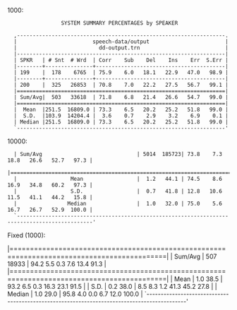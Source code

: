 1000:

                     SYSTEM SUMMARY PERCENTAGES by SPEAKER

      ,------------------------------------------------------------------.
      |                        speech-data/output                        |
      |                          dd-output.trn                           |
      |------------------------------------------------------------------|
      | SPKR   | # Snt  # Wrd  | Corr    Sub    Del    Ins    Err  S.Err |
      |--------+---------------+-----------------------------------------|
      | 199    |  178    6765  | 75.9    6.0   18.1   22.9   47.0   98.9 |
      |--------+---------------+-----------------------------------------|
      | 200    |  325   26853  | 70.8    7.0   22.2   27.5   56.7   99.1 |
      |==================================================================|
      | Sum/Avg|  503   33618  | 71.8    6.8   21.4   26.6   54.7   99.0 |
      |==================================================================|
      |  Mean  |251.5  16809.0 | 73.3    6.5   20.2   25.2   51.8   99.0 |
      |  S.D.  |103.9  14204.4 |  3.6    0.7    2.9    3.2    6.9    0.1 |
      | Median |251.5  16809.0 | 73.3    6.5   20.2   25.2   51.8   99.0 |
      `------------------------------------------------------------------'

10000:

      | Sum/Avg                              | 5014  185723| 73.8    7.3   18.8   26.6   52.7   97.3 |
      |==============================================================================================|
      |                 Mean                 |  1.2   44.1 | 74.5    8.6   16.9   34.8   60.2   97.3 |
      |                 S.D.                 |  0.7   41.8 | 12.8   10.6   11.5   41.1   44.2   15.8 |
      |                Median                |  1.0   32.0 | 75.0    5.6   16.7   26.7   52.9  100.0 |
      `----------------------------------------------------------------------------------------------'

Fixed (1000):


|============================================================================================|
| Sum/Avg                            |  507  18933 | 94.2    5.5    0.3    7.6   13.4   91.3 |
|============================================================================================|
|                Mean                |  1.0   38.5 | 93.2    6.5    0.3   16.3   23.1   91.5 |
|                S.D.                |  0.2   38.0 |  8.5    8.3    1.2   41.3   45.2   27.8 |
|               Median               |  1.0   29.0 | 95.8    4.0    0.0    6.7   12.0  100.0 |
`--------------------------------------------------------------------------------------------'


